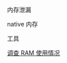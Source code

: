 # 



















内存泄漏

native 内存

工具





[调查 RAM 使用情况](https://developer.android.com/studio/profile/investigate-ram)